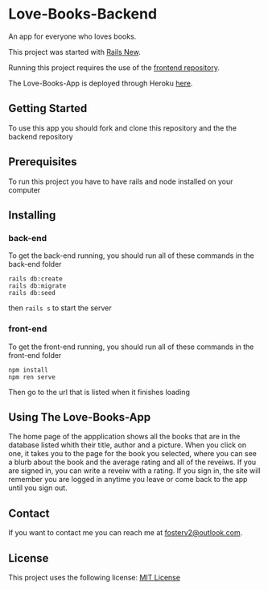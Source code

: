 # Love-Books-Backend

An app for everyone who loves books.

This project was started with [Rails New](https://guides.rubyonrails.org/command_line.html).

Running this project requires the use of the [frontend repository](https://github.com/fosterv2/book-app).

The Love-Books-App is deployed through Heroku [here](https://love-books-app.herokuapp.com/).

## Getting Started

To use this app you should fork and clone this repository and the the backend repository

## Prerequisites

To run this project you have to have rails and node installed on your computer

## Installing

### back-end

To get the back-end running, you should run all of these commands in the back-end folder

```
rails db:create
rails db:migrate
rails db:seed
```
then `rails s` to start the server

### front-end

To get the front-end running, you should run all of these commands in the front-end folder

```
npm install
npm ren serve
```
Then go to the url that is listed when it finishes loading

## Using The Love-Books-App

The home page of the appplication shows all the books that are in the database listed whith their title, author and a picture. When you click on one, it takes you to the page for the book you selected, where you can see a blurb about the book and the average rating and all of the reveiws. If you are signed in, you can write a reveiw with a rating. If you sign in, the site will remember you are logged in anytime you leave or come back to the app until you sign out.

## Contact

If you want to contact me you can reach me at fosterv2@outlook.com.

## License

This project uses the following license: [MIT License](https://choosealicense.com/licenses/mit/)
